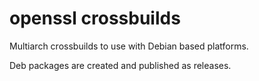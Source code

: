 # openssl crossbuilds

Multiarch crossbuilds to use with Debian based platforms.

Deb packages are created and published as releases.

